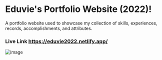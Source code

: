 # Eduvie's Portfolio Website (2022)!
A portfolio website used to showcase my collection of skills, experiences, records, accomplishments, and attributes.

### Live Link https://eduvie2022.netlify.app/
![image](https://github.com/eduvieowen/personal-website/assets/103185065/3a9766e1-4e2e-4326-be62-d67fe6631f47)

